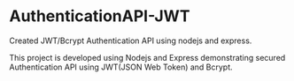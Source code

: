 # AuthenticationAPI-JWT
Created JWT/Bcrypt Authentication API using nodejs and express.

This project is developed using Nodejs and Express demonstrating secured Authentication API using JWT(JSON Web Token) and Bcrypt.
